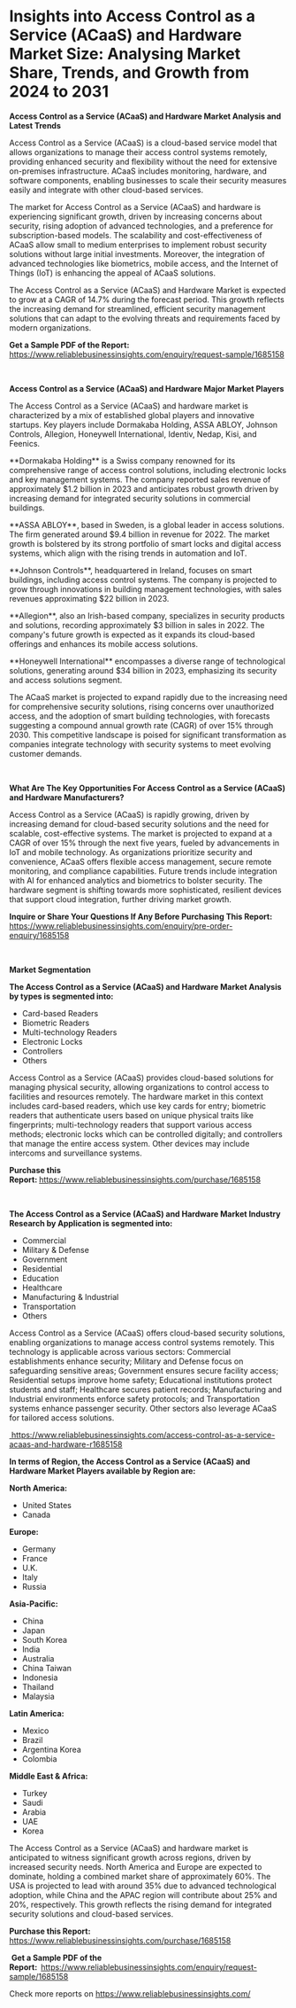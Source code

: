 <p><h1>Insights into Access Control as a Service (ACaaS) and Hardware Market Size: Analysing Market Share, Trends, and Growth from 2024 to 2031</h1></p><p><strong>Access Control as a Service (ACaaS) and Hardware Market Analysis and Latest Trends</strong></p>
<p><p>Access Control as a Service (ACaaS) is a cloud-based service model that allows organizations to manage their access control systems remotely, providing enhanced security and flexibility without the need for extensive on-premises infrastructure. ACaaS includes monitoring, hardware, and software components, enabling businesses to scale their security measures easily and integrate with other cloud-based services. </p><p>The market for Access Control as a Service (ACaaS) and hardware is experiencing significant growth, driven by increasing concerns about security, rising adoption of advanced technologies, and a preference for subscription-based models. The scalability and cost-effectiveness of ACaaS allow small to medium enterprises to implement robust security solutions without large initial investments. Moreover, the integration of advanced technologies like biometrics, mobile access, and the Internet of Things (IoT) is enhancing the appeal of ACaaS solutions.</p><p>The Access Control as a Service (ACaaS) and Hardware Market is expected to grow at a CAGR of 14.7% during the forecast period. This growth reflects the increasing demand for streamlined, efficient security management solutions that can adapt to the evolving threats and requirements faced by modern organizations.</p></p>
<p><strong>Get a Sample PDF of the Report:&nbsp;</strong> <a href="https://www.reliablebusinessinsights.com/enquiry/request-sample/1685158?utm_campaign=84&utm_medium=2&utm_source=Github&utm_content=ia&utm_term=30122024&utm_id=access-control-as-a-service-acaas-and-hardware">https://www.reliablebusinessinsights.com/enquiry/request-sample/1685158</a></p>
<p>&nbsp;</p>
<p><strong>Access Control as a Service (ACaaS) and Hardware Major Market Players</strong></p>
<p><p>The Access Control as a Service (ACaaS) and hardware market is characterized by a mix of established global players and innovative startups. Key players include Dormakaba Holding, ASSA ABLOY, Johnson Controls, Allegion, Honeywell International, Identiv, Nedap, Kisi, and Feenics. </p><p>**Dormakaba Holding** is a Swiss company renowned for its comprehensive range of access control solutions, including electronic locks and key management systems. The company reported sales revenue of approximately $1.2 billion in 2023 and anticipates robust growth driven by increasing demand for integrated security solutions in commercial buildings.</p><p>**ASSA ABLOY**, based in Sweden, is a global leader in access solutions. The firm generated around $9.4 billion in revenue for 2022. The market growth is bolstered by its strong portfolio of smart locks and digital access systems, which align with the rising trends in automation and IoT.</p><p>**Johnson Controls**, headquartered in Ireland, focuses on smart buildings, including access control systems. The company is projected to grow through innovations in building management technologies, with sales revenues approximating $22 billion in 2023. </p><p>**Allegion**, also an Irish-based company, specializes in security products and solutions, recording approximately $3 billion in sales in 2022. The company's future growth is expected as it expands its cloud-based offerings and enhances its mobile access solutions.</p><p>**Honeywell International** encompasses a diverse range of technological solutions, generating around $34 billion in 2023, emphasizing its security and access solutions segment.</p><p>The ACaaS market is projected to expand rapidly due to the increasing need for comprehensive security solutions, rising concerns over unauthorized access, and the adoption of smart building technologies, with forecasts suggesting a compound annual growth rate (CAGR) of over 15% through 2030. This competitive landscape is poised for significant transformation as companies integrate technology with security systems to meet evolving customer demands.</p></p>
<p>&nbsp;</p>
<p><strong>What Are The Key Opportunities For Access Control as a Service (ACaaS) and Hardware Manufacturers?</strong></p>
<p><p>Access Control as a Service (ACaaS) is rapidly growing, driven by increasing demand for cloud-based security solutions and the need for scalable, cost-effective systems. The market is projected to expand at a CAGR of over 15% through the next five years, fueled by advancements in IoT and mobile technology. As organizations prioritize security and convenience, ACaaS offers flexible access management, secure remote monitoring, and compliance capabilities. Future trends include integration with AI for enhanced analytics and biometrics to bolster security. The hardware segment is shifting towards more sophisticated, resilient devices that support cloud integration, further driving market growth.</p></p>
<p><strong>Inquire or Share Your Questions If Any Before Purchasing This Report:</strong> <a href="https://www.reliablebusinessinsights.com/enquiry/pre-order-enquiry/1685158?utm_campaign=84&utm_medium=2&utm_source=Github&utm_content=ia&utm_term=30122024&utm_id=access-control-as-a-service-acaas-and-hardware">https://www.reliablebusinessinsights.com/enquiry/pre-order-enquiry/1685158</a></p>
<p>&nbsp;</p>
<p><strong>Market Segmentation</strong></p>
<p><strong>The Access Control as a Service (ACaaS) and Hardware Market Analysis by types is segmented into:</strong></p>
<p><ul><li>Card-based Readers</li><li>Biometric Readers</li><li>Multi-technology Readers</li><li>Electronic Locks</li><li>Controllers</li><li>Others</li></ul></p>
<p><p>Access Control as a Service (ACaaS) provides cloud-based solutions for managing physical security, allowing organizations to control access to facilities and resources remotely. The hardware market in this context includes card-based readers, which use key cards for entry; biometric readers that authenticate users based on unique physical traits like fingerprints; multi-technology readers that support various access methods; electronic locks which can be controlled digitally; and controllers that manage the entire access system. Other devices may include intercoms and surveillance systems.</p></p>
<p><strong>Purchase this Report:&nbsp;</strong><a href="https://www.reliablebusinessinsights.com/purchase/1685158?utm_campaign=84&utm_medium=2&utm_source=Github&utm_content=ia&utm_term=30122024&utm_id=access-control-as-a-service-acaas-and-hardware">https://www.reliablebusinessinsights.com/purchase/1685158</a></p>
<p>&nbsp;</p>
<p><strong>The Access Control as a Service (ACaaS) and Hardware Market Industry Research by Application is segmented into:</strong></p>
<p><ul><li>Commercial</li><li>Military & Defense</li><li>Government</li><li>Residential</li><li>Education</li><li>Healthcare</li><li>Manufacturing & Industrial</li><li>Transportation</li><li>Others</li></ul></p>
<p><p>Access Control as a Service (ACaaS) offers cloud-based security solutions, enabling organizations to manage access control systems remotely. This technology is applicable across various sectors: Commercial establishments enhance security; Military and Defense focus on safeguarding sensitive areas; Government ensures secure facility access; Residential setups improve home safety; Educational institutions protect students and staff; Healthcare secures patient records; Manufacturing and Industrial environments enforce safety protocols; and Transportation systems enhance passenger security. Other sectors also leverage ACaaS for tailored access solutions.</p></p>
<p><a href="https://www.reliablebusinessinsights.com/access-control-as-a-service-acaas-and-hardware-r1685158?utm_campaign=84&utm_medium=2&utm_source=Github&utm_content=ia&utm_term=30122024&utm_id=access-control-as-a-service-acaas-and-hardware">&nbsp;https://www.reliablebusinessinsights.com/access-control-as-a-service-acaas-and-hardware-r1685158</a></p>
<p><strong>In terms of Region, the Access Control as a Service (ACaaS) and Hardware Market Players available by Region are:</strong></p>
<p>
    <p> <strong> North America: </strong>
        <ul>
            <li>United States</li>
            <li>Canada</li>
        </ul>
        </p> 
    <p> <strong> Europe: </strong>
        <ul>
            <li>Germany</li>
            <li>France</li>
            <li>U.K.</li>
            <li>Italy</li>
            <li>Russia</li>
        </ul>
        </p> 
    <p> <strong> Asia-Pacific: </strong>
        <ul>
            <li>China</li>
            <li>Japan</li>
            <li>South Korea</li>
            <li>India</li>
            <li>Australia</li>
            <li>China Taiwan</li>
            <li>Indonesia</li>
            <li>Thailand</li>
            <li>Malaysia</li>
        </ul>
        </p> 
    <p> <strong> Latin America: </strong>
        <ul>
            <li>Mexico</li>
            <li>Brazil</li>
            <li>Argentina Korea</li>
            <li>Colombia</li>
        </ul>
        </p> 
    <p> <strong> Middle East & Africa: </strong>
        <ul>
            <li>Turkey</li>
            <li>Saudi</li>
            <li>Arabia</li>
            <li>UAE</li>
            <li>Korea</li>
        </ul>
    </p>
    </p>
<p><p>The Access Control as a Service (ACaaS) and hardware market is anticipated to witness significant growth across regions, driven by increased security needs. North America and Europe are expected to dominate, holding a combined market share of approximately 60%. The USA is projected to lead with around 35% due to advanced technological adoption, while China and the APAC region will contribute about 25% and 20%, respectively. This growth reflects the rising demand for integrated security solutions and cloud-based services.</p></p>
<p><strong>Purchase this Report: </strong><a href="https://www.reliablebusinessinsights.com/purchase/1685158?utm_campaign=84&utm_medium=2&utm_source=Github&utm_content=ia&utm_term=30122024&utm_id=access-control-as-a-service-acaas-and-hardware">https://www.reliablebusinessinsights.com/purchase/1685158</a></p>
<p>&nbsp;<strong>Get a Sample PDF of the Report:&nbsp;&nbsp;</strong><a href="https://www.reliablebusinessinsights.com/enquiry/request-sample/1685158?utm_campaign=84&utm_medium=2&utm_source=Github&utm_content=ia&utm_term=30122024&utm_id=access-control-as-a-service-acaas-and-hardware">https://www.reliablebusinessinsights.com/enquiry/request-sample/1685158</a></p>
<p><strong></strong></p>
<p>Check more reports on <a href="https://www.reliablebusinessinsights.com/?utm_campaign=84&utm_medium=2&utm_source=Github&utm_content=ia&utm_term=30122024&utm_id=access-control-as-a-service-acaas-and-hardware">https://www.reliablebusinessinsights.com/</a></p>